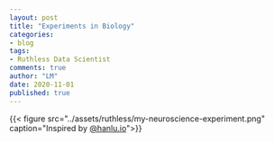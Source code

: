 ```yaml
---
layout: post
title: "Experiments in Biology"
categories:
- blog
tags:
- Ruthless Data Scientist
comments: true
author: "LM"
date: 2020-11-01
published: true
---
```




{{< figure src="../assets/ruthless/my-neuroscience-experiment.png" caption="Inspired by [@hanlu.io](http://hanlu.io)">}}

